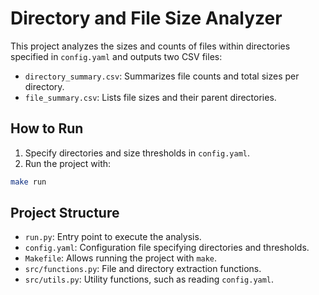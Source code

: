 # Directory and File Size Analyzer

This project analyzes the sizes and counts of files within directories specified in `config.yaml` and outputs two CSV files:

- `directory_summary.csv`: Summarizes file counts and total sizes per directory.
- `file_summary.csv`: Lists file sizes and their parent directories.

## How to Run

1. Specify directories and size thresholds in `config.yaml`.
2. Run the project with:

```bash
make run
```

## Project Structure

- `run.py`: Entry point to execute the analysis.
- `config.yaml`: Configuration file specifying directories and thresholds.
- `Makefile`: Allows running the project with `make`.
- `src/functions.py`: File and directory extraction functions.
- `src/utils.py`: Utility functions, such as reading `config.yaml`.
